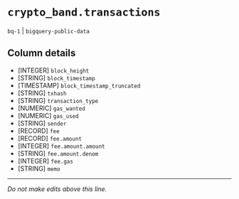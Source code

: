 # `crypto_band.transactions`
`bq-1` | `bigquery-public-data`

## Column details
* [INTEGER]   `block_height`
* [STRING]    `block_timestamp`
* [TIMESTAMP] `block_timestamp_truncated`
* [STRING]    `txhash`
* [STRING]    `transaction_type`
* [NUMERIC]   `gas_wanted`
* [NUMERIC]   `gas_used`
* [STRING]    `sender`
* [RECORD]    `fee`
* [RECORD]    `fee.amount`
* [INTEGER]   `fee.amount.amount`
* [STRING]    `fee.amount.denom`
* [INTEGER]   `fee.gas`
* [STRING]    `memo`

-------------------------------------------------------------------------------
*Do not make edits above this line.*
